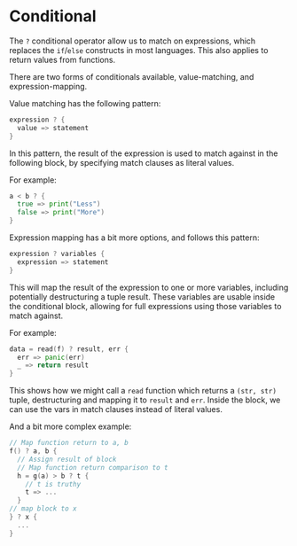 # Conditional

The `?` conditional operator allow us to match on expressions, which replaces the `if`/`else` constructs in most languages. This also applies to return values from functions.

There are two forms of conditionals available, value-matching, and expression-mapping.

Value matching has the following pattern:

```go
expression ? {
  value => statement
}
```

In this pattern, the result of the expression is used to match against in the following block, by specifying match clauses as literal values.

For example:

```go
a < b ? {
  true => print("Less")
  false => print("More")
}
```

Expression mapping has a bit more options, and follows this pattern:

```go
expression ? variables {
  expression => statement
}
```

This will map the result of the expression to one or more variables, including potentially destructuring a tuple result. These variables are usable inside the conditional block, allowing for full expressions using those variables to match against.

For example:

```go
data = read(f) ? result, err {
  err => panic(err)
  _ => return result
}
```

This shows how we might call a `read` function which returns a `(str, str)` tuple, destructuring and mapping it to `result` and `err`. Inside the block, we can use the vars in match clauses instead of literal values.

And a bit more complex example:

```go
// Map function return to a, b
f() ? a, b {
  // Assign result of block
  // Map function return comparison to t
  h = g(a) > b ? t {
    // t is truthy
    t => ...
  }
// map block to x
} ? x {
  ...
}
```
